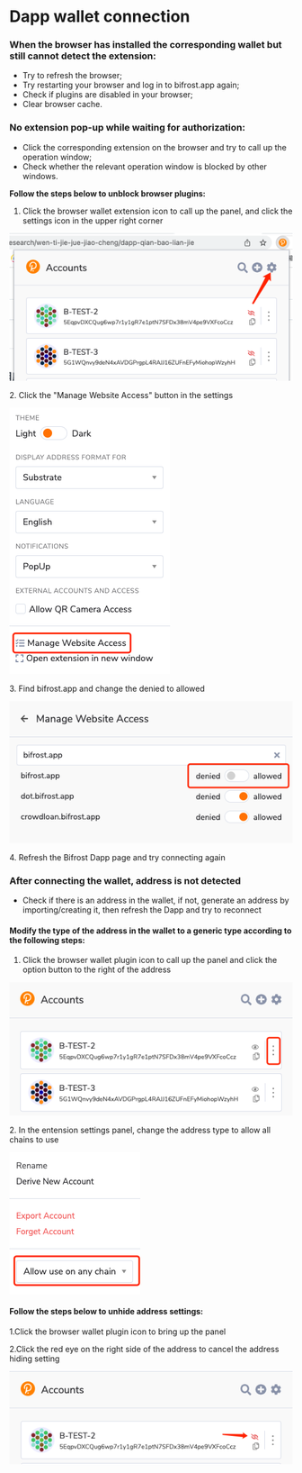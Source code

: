 # Dapp wallet connection



### When the browser has installed the corresponding wallet but still cannot detect the extension:

* Try to refresh the browser;
* Try restarting your browser and log in to bifrost.app again;
* Check if plugins are disabled in your browser;
* Clear browser cache.



### No extension pop-up while waiting for authorization:

* Click the corresponding extension on the browser and try to call up the operation window;
* Check whether the relevant operation window is blocked by other windows.

**Follow the steps below to unblock browser plugins:**

1. Click the browser wallet extension icon to call up the panel, and click the settings icon in the upper right corner

![](<../../.gitbook/assets/image (9) (1).png>)

&#x20;2\. Click the "Manage Website Access" button in the settings

![](<../../.gitbook/assets/image (10).png>)

&#x20; 3\. Find bifrost.app and change the denied to allowed

![](<../../.gitbook/assets/image (6).png>)

&#x20;4\. Refresh the Bifrost Dapp page and try connecting again

###

### After connecting the wallet, address is not detected

* Check if there is an address in the wallet, if not, generate an address by importing/creating it, then refresh the Dapp and try to reconnect

#### Modify the type of the address in the wallet to a generic type according to the following steps:

1. Click the browser wallet plugin icon to call up the panel and click the option button to the right of the address

![](<../../.gitbook/assets/image (11) (1).png>)

&#x20;2\. In the entension settings panel, change the address type to allow all chains to use

![](<../../.gitbook/assets/image (7).png>)

#### Follow the steps below to unhide address settings:

1.Click the browser wallet plugin icon to bring up the panel

2.Click the red eye on the right side of the address to cancel the address hiding setting

![](<../../.gitbook/assets/image (3).png>)
